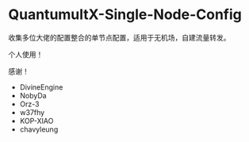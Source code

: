 # QuantumultX-Single-Node-Config

收集多位大佬的配置整合的单节点配置，适用于无机场，自建流量转发。

个人使用！

感谢！
- DivineEngine
- NobyDa
- Orz-3
- w37fhy
- KOP-XIAO
- chavyleung
